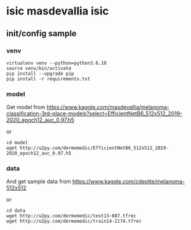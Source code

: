 # isic masdevallia isic 

## init/config sample

### venv
```
virtualenv venv --python=python3.6.10
source venv/bin/activate
pip install --upgrade pip
pip install -r requirements.txt
```

### model
Get model from
https://www.kaggle.com/masdevallia/melanoma-classification-3rd-place-models?select=EfficientNetB6_512x512_2019-2020_epoch12_auc_0.97.h5

or
```
cd model
wget http://u2py.com/dermomedic/EfficientNetB6_512x512_2019-2020_epoch12_auc_0.97.h5
```

### data
And get sample data from 
https://www.kaggle.com/cdeotte/melanoma-512x512

or
```
cd data
wget http://u2py.com/dermomedic/test13-687.tfrec
wget http://u2py.com/dermomedic/train14-2174.tfrec
```

